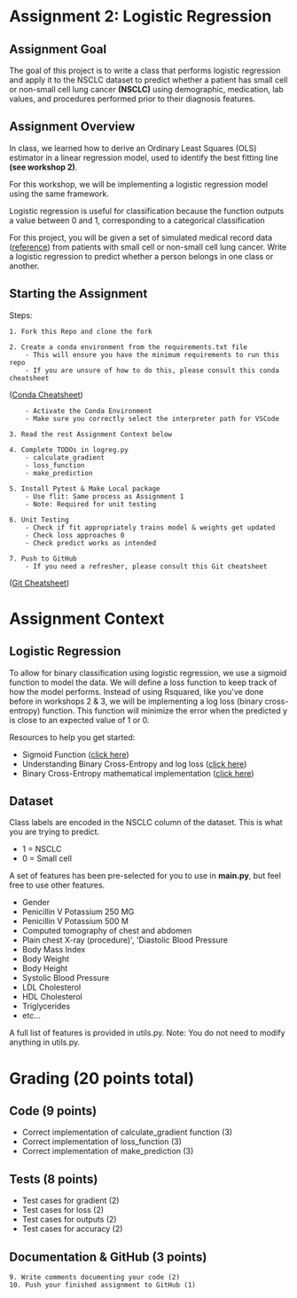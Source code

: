 
# Assignment 2: Logistic Regression 
## Assignment Goal

The goal of this project is to write a class that performs logistic regression and apply it to the NSCLC dataset to predict whether a patient has small cell or non-small cell lung cancer **(NSCLC)** using demographic, medication, lab values, and procedures performed prior to their diagnosis features.

## Assignment Overview 

In class, we learned how to derive an Ordinary Least Squares (OLS) estimator in a linear regression model, used to identify the best fitting line **(see workshop 2)**.

For this workshop, we will be implementing a logistic regression model using the same framework. 

Logistic regression is useful for classification because the function outputs a value between 0 and 1, corresponding to a categorical classification

For this project, you will be given a set of simulated medical record data ([reference](https://doi.org/10.1093/jamia/ocx079)) from patients with small cell or non-small cell lung cancer. Write a logistic regression to predict whether a person belongs in one class or another. 

## Starting the Assignment

Steps: 

    1. Fork this Repo and clone the fork

    2. Create a conda environment from the requirements.txt file 
        - This will ensure you have the minimum requirements to run this repo
        - If you are unsure of how to do this, please consult this conda cheatsheet 
([Conda Cheatsheet](https://docs.conda.io/projects/conda/en/4.6.0/_downloads/52a95608c49671267e40c689e0bc00ca/conda-cheatsheet.pdf))

        - Activate the Conda Environment
        - Make sure you correctly select the interpreter path for VSCode
        
    3. Read the rest Assignment Context below
        
    4. Complete TODOs in logreg.py 
        - calculate_gradient
        - loss_function
        - make_prediction
    
    5. Install Pytest & Make Local package
        - Use flit: Same process as Assignment 1
        - Note: Required for unit testing

    6. Unit Testing
        - Check if fit appropriately trains model & weights get updated
        - Check loss approaches 0 
        - Check predict works as intended
    
    7. Push to GitHub
        - If you need a refresher, please consult this Git cheatsheet 
        
([Git Cheatsheet](https://education.github.com/git-cheat-sheet-education.pdf))

# Assignment Context

## Logistic Regression 

To allow for binary classification using logistic regression, we use a sigmoid function to model
the data. We will define a loss function to keep track of how the model performs. Instead of using Rsquared, like you've done before in workshops 2 & 3, we will be implementing a log loss
(binary cross-entropy) function. This function will minimize the error when the predicted y is 
close to an expected value of 1 or 0.

Resources to help you get started: 
* Sigmoid Function ([click here](https://towardsdatascience.com/derivative-of-the-sigmoid-function-536880cf918e))
* Understanding Binary Cross-Entropy and log loss ([click here](https://towardsdatascience.com/understanding-binary-cross-entropy-log-loss-a-visual-explanation-a3ac6025181a))
* Binary Cross-Entropy mathematical implementation ([click here](https://medium.com/@vergotten/binary-cross-entropy-mathematical-insights-and-python-implementation-31e5a4df78f3))



## Dataset 
Class labels are encoded in the NSCLC column of the dataset. This is what you are trying to predict.

* 1 = NSCLC
* 0 = Small cell

A set of features has been pre-selected for you to use in **main.py**, but feel free 
to use other features. 
* Gender
* Penicillin V Potassium 250 MG
* Penicillin V Potassium 500 M
* Computed tomography of chest and abdomen
* Plain chest X-ray (procedure)', 'Diastolic Blood Pressure
* Body Mass Index
* Body Weight
* Body Height
* Systolic Blood Pressure
* LDL Cholesterol
* HDL Cholesterol
* Triglycerides
* etc...
  
A full list of features is provided in utils.py. Note: You do not need to modify anything
in utils.py.


# Grading (20 points total)
## Code (9 points)
* Correct implementation of calculate_gradient function (3)
* Correct implementation of loss_function (3)
* Correct implementation of make_prediction (3)

## Tests (8 points)
* Test cases for gradient (2)
* Test cases for loss (2)
* Test cases for outputs (2)
* Test cases for accuracy (2)

## Documentation & GitHub (3 points)
    9. Write comments documenting your code (2)
    10. Push your finished assignment to GitHub (1)

